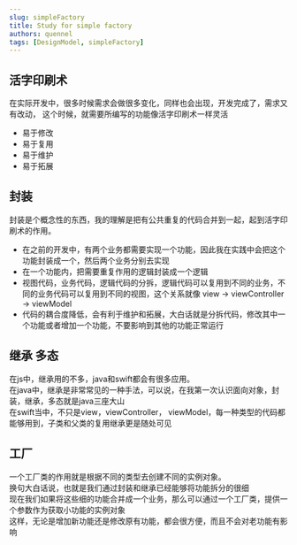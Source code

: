 ```yaml
---
slug: simpleFactory
title: Study for simple factory
authors: quennel
tags: [DesignModel, simpleFactory]
---
```


## 活字印刷术
在实际开发中，很多时候需求会做很多变化，同样也会出现，开发完成了，需求又有改动，
这个时候，就需要所编写的功能像活字印刷术一样灵活
- 易于修改
- 易于复用
- 易于维护
- 易于拓展  

## 封装
封装是个概念性的东西，我的理解是把有公共重复的代码合并到一起，起到活字印刷术的作用。  
- 在之前的开发中，有两个业务都需要实现一个功能，因此我在实践中会把这个功能封装成一个，然后两个业务分别去实现  
- 在一个功能内，把需要重复作用的逻辑封装成一个逻辑
- 视图代码，业务代码，逻辑代码的分拆，逻辑代码可以复用到不同的业务，不同的业务代码可以复用到不同的视图，这个关系就像 view -> viewController -> viewModel
- 代码的耦合度降低，会有利于维护和拓展，大白话就是分拆代码，修改其中一个功能或者增加一个功能，不要影响到其他的功能正常运行

## 继承 多态
在js中，继承用的不多，java和swift都会有很多应用。  
在java中，继承是非常常见的一种手法，可以说，在我第一次认识面向对象，封装，继承，多态就是java三座大山  
在swift当中，不只是view，viewController， viewModel，每一种类型的代码都能够用到，子类和父类的复用继承更是随处可见

## 工厂
一个工厂类的作用就是根据不同的类型去创建不同的实例对象。  
换句大白话说，也就是我们通过封装和继承已经能够将功能拆分的很细  
现在我们如果将这些细的功能合并成一个业务，那么可以通过一个工厂类，提供一个参数作为获取小功能的实例对象  
这样，无论是增加新功能还是修改原有功能，都会很方便，而且不会对老功能有影响